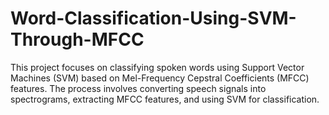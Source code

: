 # Word-Classification-Using-SVM-Through-MFCC
This project focuses on classifying spoken words using Support Vector Machines (SVM) based on Mel-Frequency Cepstral Coefficients (MFCC) features. The process involves converting speech signals into spectrograms, extracting MFCC features, and using SVM for classification.
